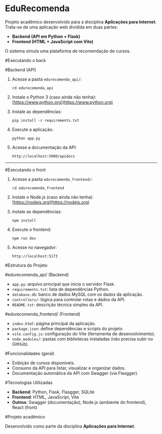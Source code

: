 # EduRecomenda

Projeto acadêmico desenvolvido para a disciplina **Aplicações para Internet**. Trata-se de uma aplicação web dividida em duas partes:

- **Backend (API em Python + Flask)**
- **Frontend (HTML + JavaScript com Vite)**

O sistema simula uma plataforma de recomendação de cursos.

#Executando o back

#Backend (API)

1. Acesse a pasta `edurecomenda_api/`:
   ```
   cd edurecomenda_api
   ```

2. Instale o Python 3 (caso ainda não tenha):  
   [https://www.python.org](https://www.python.org)

3. Instale as dependências:
   ```
   pip install -r requirements.txt
   ```

4. Execute a aplicação:
   ```
   python app.py
   ```

5. Acesse a documentação da API:
   ```
   http://localhost:5000/apidocs
   ```

---

#Executando o front

1. Acesse a pasta `edurecomenda_frontend/`:
   ```
   cd edurecomenda_frontend
   ```

2. Instale o Node.js (caso ainda não tenha):  
   [https://nodejs.org](https://nodejs.org)

3. Instale as dependências:
   ```
   npm install
   ```

4. Execute o frontend:
   ```
   npm run dev
   ```

5. Acesse no navegador:
   ```
   http://localhost:5173
   ```

#Estrutura do Projeto

#edurecomenda_api/ (Backend)

- `app.py`: arquivo principal que inicia o servidor Flask.
- `requirements.txt`: lista de dependências Python.
- `database.db`: banco de dados MySQL com os dados da aplicação.
- `controllers/`: lógica para controlar rotas e dados da API.
- `README.txt`: descrição técnica simples da API.

#edurecomenda_frontend/ (Frontend)

- `index.html`: página principal da aplicação.
- `package.json`: define dependências e scripts do projeto.
- `vite.config.js`: configuração do Vite (ferramenta de desenvolvimento).
- `node_modules/`: pastas com bibliotecas instaladas (não precisa subir no GitHub).

#Funcionalidades (geral)

- Exibição de cursos disponíveis.
- Consumo da API para listar, visualizar e organizar dados.
- Documentação automática da API com Swagger (via Flasgger).

#Tecnologias Utilizadas

- **Backend**: Python, Flask, Flasgger, SQLite
- **Frontend**: HTML, JavaScript, Vite
- **Outros**: Swagger (documentação), Node.js (ambiente do frontend), React (front)


#Projeto acadêmico

Desenvolvido como parte da disciplina **Aplicações para Internet**.
